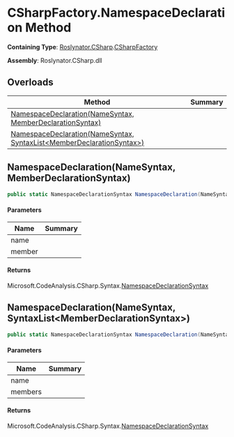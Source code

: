 # CSharpFactory\.NamespaceDeclaration Method

**Containing Type**: [Roslynator.CSharp](../../README.md)\.[CSharpFactory](../README.md)

**Assembly**: Roslynator\.CSharp\.dll

## Overloads

| Method | Summary |
| ------ | ------- |
| [NamespaceDeclaration(NameSyntax, MemberDeclarationSyntax)](#Roslynator_CSharp_CSharpFactory_NamespaceDeclaration_Microsoft_CodeAnalysis_CSharp_Syntax_NameSyntax_Microsoft_CodeAnalysis_CSharp_Syntax_MemberDeclarationSyntax_) | |
| [NamespaceDeclaration(NameSyntax, SyntaxList\<MemberDeclarationSyntax>)](#Roslynator_CSharp_CSharpFactory_NamespaceDeclaration_Microsoft_CodeAnalysis_CSharp_Syntax_NameSyntax_Microsoft_CodeAnalysis_SyntaxList_Microsoft_CodeAnalysis_CSharp_Syntax_MemberDeclarationSyntax__) | |

## NamespaceDeclaration\(NameSyntax, MemberDeclarationSyntax\)<a name="Roslynator_CSharp_CSharpFactory_NamespaceDeclaration_Microsoft_CodeAnalysis_CSharp_Syntax_NameSyntax_Microsoft_CodeAnalysis_CSharp_Syntax_MemberDeclarationSyntax_"></a>

```csharp
public static NamespaceDeclarationSyntax NamespaceDeclaration(NameSyntax name, MemberDeclarationSyntax member)
```

#### Parameters

| Name | Summary |
| ---- | ------- |
| name | |
| member | |

#### Returns

Microsoft\.CodeAnalysis\.CSharp\.Syntax\.[NamespaceDeclarationSyntax](https://docs.microsoft.com/en-us/dotnet/api/microsoft.codeanalysis.csharp.syntax.namespacedeclarationsyntax)

## NamespaceDeclaration\(NameSyntax, SyntaxList\<MemberDeclarationSyntax>\)<a name="Roslynator_CSharp_CSharpFactory_NamespaceDeclaration_Microsoft_CodeAnalysis_CSharp_Syntax_NameSyntax_Microsoft_CodeAnalysis_SyntaxList_Microsoft_CodeAnalysis_CSharp_Syntax_MemberDeclarationSyntax__"></a>

```csharp
public static NamespaceDeclarationSyntax NamespaceDeclaration(NameSyntax name, SyntaxList<MemberDeclarationSyntax> members)
```

#### Parameters

| Name | Summary |
| ---- | ------- |
| name | |
| members | |

#### Returns

Microsoft\.CodeAnalysis\.CSharp\.Syntax\.[NamespaceDeclarationSyntax](https://docs.microsoft.com/en-us/dotnet/api/microsoft.codeanalysis.csharp.syntax.namespacedeclarationsyntax)

